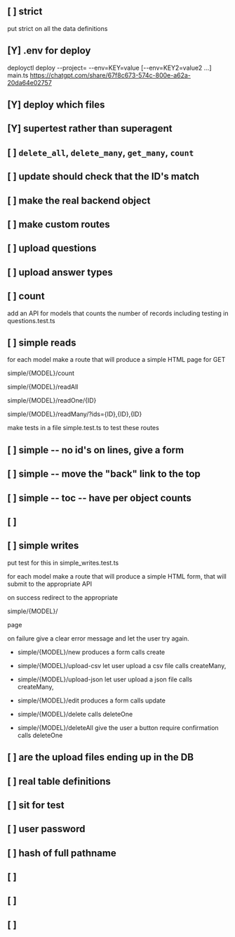 ## [ ] strict
put strict on all the data definitions


## [Y] .env for deploy
deployctl deploy --project=<project-name> --env=KEY=value [--env=KEY2=value2 ...] main.ts
https://chatgpt.com/share/67f8c673-574c-800e-a62a-20da64e02757


## [Y] deploy which files
## [Y] supertest rather than superagent
## [ ] `delete_all`, `delete_many`, `get_many`, `count`

## [ ] update should check that the ID's match
## [ ] make the real backend object

## [ ] make custom routes
## [ ] upload questions 
## [ ] upload answer types

## [ ] count
add an API for models that counts the number of records
including testing in questions.test.ts
## [ ] simple reads
for each model make a route that will produce a simple HTML page for GET

simple/{MODEL}/count 

simple/{MODEL}/readAll

simple/{MODEL}/readOne/{ID}

simple/{MODEL}/readMany/?ids={ID},{ID},{ID}

make tests in a file simple.test.ts to test these routes


## [ ] simple -- no id's on lines, give a form
## [ ] simple -- move the "back" link to the top
## [ ] simple -- toc -- have per object counts
## [ ] 
## [ ] simple writes

put test for this in simple_writes.test.ts

for each model make a route that will produce a simple HTML form, that will submit to the appropriate API 

on success redirect to the appropriate 

simple/{MODEL}/

page

on failure give a clear error message and let the user try again.



* simple/{MODEL}/new 
produces a form 
calls create

* simple/{MODEL}/upload-csv
let user upload a csv file 
calls   createMany,

* simple/{MODEL}/upload-json
let user upload a json file 
calls   createMany,

* simple/{MODEL}/edit
produces a form 
calls update

* simple/{MODEL}/delete
calls deleteOne

* simple/{MODEL}/deleteAll
give the user a button
require confirmation
calls deleteOne



## [ ] are the upload files ending up in the DB
## [ ] real table definitions
## [ ] sit for test
## [ ] user password


## [ ] hash of full pathname
## [ ] 
## [ ] 
## [ ] 
